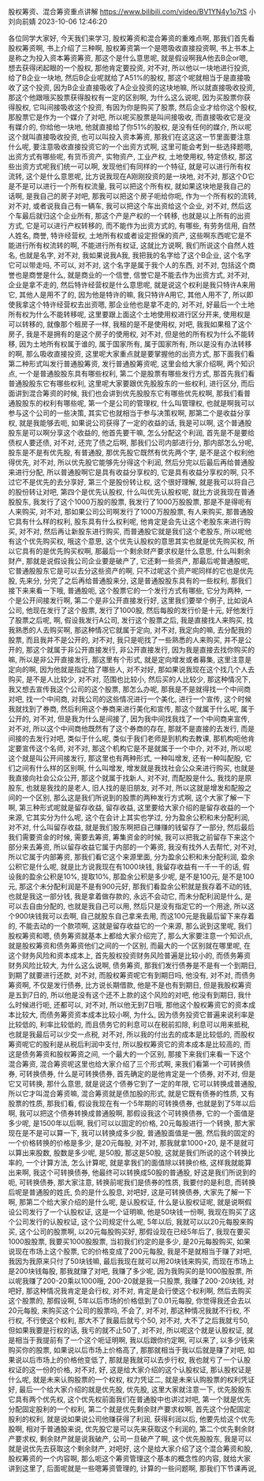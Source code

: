 股权筹资、混合筹资重点讲解
https://www.bilibili.com/video/BV1YN4y1o7tS
小刘向前婧 2023-10-06 12:46:20

各位同学大家好, 今天我们来学习, 股权筹资和混合筹资的重难点啊, 那我们首先看股权筹资啊, 书上介绍了三种啊, 股权筹资第一个是嗯吸收直接投资啊, 书上书本上是称之为投入资本筹资筹资, 那这个是什么意思呢, 就是假设啊我A他去B企or嗯, 想去获得闭起眼的一个股权, 那他肯定要投资, 对不对, 所以他以一块地进行投资, 给了B企业一块地, 然后B企业呢就给了A51%的股权, 那这个呢就相当于是直接吸收了这个投资, 因为B企业直接吸收了A企业投资的这块地嘛, 所以就直接吸收投资, 那这个他跟哦买股票获得股权有一定的区别啊, 为什么这么说呢, 因为买股票你获得股权, 它叫间接吸收这个投资, 有因为你是购买了股票, 然后企业才给你这个股权, 那股票它是作为一个媒介了对吧, 所以呢买股票是叫间接吸收, 而直接吸收它是没有媒介的, 你给他一块地, 他就直接给了你51%的股权, 是没有任何的媒介, 所以呢这个就叫直接吸收投资, 也可以叫投入资本筹资, 那我们在这这这一节里面要注意什么呢, 要注意吸收直接投资它的一个出资方式啊, 这里可能会考到一些选择题嗯, 出资方式有哪些呢, 有货币资产, 实物资产, 工业产权, 土地使用权, 特定债权, 那这些出资方式呢我们统一可以啊, 发现他们有同样的一个特征, 就是可以进行所有权流转, 这个是什么意思呢, 比方说我现在A刚刚投资的是一块地, 对不对, 那这个D它是不是可以进行一个所有权流量, 我可以把这个所有权, 就如果这块地是我自己的话啊, 是我自己的房子对吧, 那我可以把这个房子呃给你呃, 作为一个所有权的流转, 对不对, 或者说我自己有一辆车, 我可以把这个车出资给这个企业, 对不对, 然后这个车最后就归这个企业所有, 那这个产是产权的一个转移, 也就是以上所有的出资方式, 它是可以进行产权转移的, 而不能作为出资方式的, 有哪些, 有劳务信用, 自然人姓名, 商誉, 特许经营权, 土地所有权或者设定担保的资产, 这些啊东西呢它是不能进行所有权流转的啊, 不能进行所有权证, 这就比方说啊, 我们所说这个自然人姓名, 也就是名字, 对不对, 我如果说我A我, 我把我的名字给了这个B企业, 这个名字它可以带走吗, 不可以, 对不对, 这个名字是属于我个人的东西, 对不对, 包括这个商誉也是商誉是什么, 就是商业的一个信誉, 信誉它是不能去作为出资方式, 对不对, 企业是拿不走的, 然后特许经营权是什么意思呢, 就是说这个权利是我只特许A来用它, 其他人是用不了的, 因为他是特许的嘛, 我只特许A用它, 其他人用不了, 所以即使我拿这个特许经营权去出资嗯, 那企业他也是拿不走的, 对不对, 好最后一个土地所有权为什么不能转移呢, 这里要跟上面这个土地使用权进行区分开来, 使用权是可以转移的, 就像那个租房子一样, 我租的是不是使用权, 对吧, 我我如果租了这个房子, 我是不是拥有的是这个房子的使用权, 对不对, 但是他的所有权为什么不能转移, 因为土地所有权属于谁的, 属于国家所有, 属于国家所有, 所以是没有办法转移的啊, 那么吸收直接投资, 这里呢大家重点就是要掌握他的出资方式, 那下面我们看第二种形式叫发行普通股筹资, 发行普通股筹资呢, 这里会给大家介绍啊, 两个知识点, 一个是普通股股东具有哪些权利, 第二个是股票有哪些发行方式, 那首先我们看普通股股东它有哪些权利, 这里呢大家要跟优先股股东的一些权利, 进行区分, 而后面讲到混合筹资的时候, 我们也会讲到优先股股东它有哪些优先权啊, 那我们看普通股股东的权利有哪些呢, 第一个是公司的管理权, 什么叫管理权, 也就是啊我可以参与这个公司的一些决策, 其实它也就相当于参与决策权啊, 那第二个是收益分享权, 就是我能够去呃, 如果说公司获得了一定的收益的话, 我是可以啊, 这个普通股股东是可以啊分享这个收益的, 他首先要干嘛, 怎么分配这个利润, 首先是不是要给债权人要还债, 对不对, 还完了债之后啊, 那我们公司内部进行分, 那内部怎么分呢, 股东是不是有优先股, 有普通股, 那优先股它既然有优先两个字, 是不是这个权利他得优先, 对不对, 所以优先股它能够先分得这个利润, 然后分完以后最后再给普通股来进行分配, 所以普通股啊它是具有收益分享权的, 它是具有收益分享权的啊, 只不过它不是优先的去分享好, 第三个是股份转让权, 这个很好理解, 就是我可以将自己的股份转让对吧, 第四个是优先认股权, 什么叫优先认股权呢, 就比方说我现在普通股股东, 我发行了这个1000万股的股票, 我发行了1000万股股票, 那是不是得呃有人来购买, 对不对, 那如果公司公司啊发行了1000万股股票, 有人来购买, 那普通股它具有什么样的权利, 股东具有什么权利呢, 他肯定是会先让这个老股东来进行购买, 对不对, 然后再让新股东进行购买, 而普通股它就是我们这个老股东, 所以呢他有这个优先购买权, 哦这个意思, 这个优先认股权的意思其实也就是优先购买权, 所以它具有的是优先购买权啊, 那最后一个剩余财产要求权是什么意思, 什么叫剩余财产, 那就是说假设我公司企业要是破产了, 它还剩一些资产, 那最后呢普通股呢, 它普通股股东它是可以去分这些资产的啊, 只不过呢这个资产呢同样的它也是优先股, 先来分, 分完了之后再给普通股来分, 这是普通股股东具有的一些权利, 那我们接下来来看一下哦, 普通股呃, 这个股票它的一个发行方式有哪些, 它分为两种, 一个是公开间接发行啊, 第二个是非公开直接发行好, 这里我们要举个例子, 比如说A公司, 他现在发行了这个股票, 发行了1000股, 然后每股的发行价是十元, 好他发行了股票之后呢, 啊, 假设我发行A公司, 发行这个股票之后, 我是直接找人来购买, 找我熟悉的人去购买啊, 那这种情况它就属于定向, 对不对, 我定向的嘛, 去分配我的股票, 而且我并不是公开的, 对不对, 我只是呃找了一些熟悉的人来购买, 并不是公开的, 那这个就属于非公开直接发行, 非公开直接发行, 因为我是直接去找你购买的嘛, 所以是非公开直接发行, 那这里有个形式, 就是定向增发或者募集, 这里注意是定向的啊, 因为他就是指定给了哪些人, 对不对好, 那如果说我现在这个找几个人去购买, 是不是人比较少, 对不对, 范围也比较小, 然后买的人比较少, 那这种情况下, 我又想去宣传我这个公司的这个股票, 那怎么办呢, 那我是不是就得找一个中间商对吧, 找一个中间商, 对我公司的这些情况进行一个美化, 进行一个宣传, 这个时候我就找到了券商, 然后利用这个券商来进行美化和宣传, 那这个就属于什么呢, 属于公开的, 对不对, 但是我为什么是间接了, 因为我中间找我找了一个中间商来宣传, 对不对, 所以这个中间商他既然有了这个券商的存在, 那就不是直接的去发行, 而是间接的去发行对吧, 类似于什么呢, 类似于我们老师是到机构去教课, 那机构呃他肯定要宣传这个名师, 对不对, 那这个机构它是不是就属于一个中介, 对不对, 所以呢这个就是叫公开间接发行, 那这里也有两种形式, 一种叫增发, 还有一种叫配股, 它们之间有什么样的区别啊, 什么叫增发, 增发就是我找社会公众来进行购买, 也就是我直接向社会公众公开, 那这个就属于找新人, 对不对, 而配股是什么, 我找的是原股东, 也就是我找的是老人, 旧人找的是旧朋友, 对不对, 所以这就是增发和配股之间的一个区别, 那么这是我们所说到的股票的两种发行方式啊, 这个大家了解一下啊, 第三种形式呢就是留存收益, 留存收益, 这里要给大家介绍的是留存收益的一个来源, 它其实分为什么呢, 这个在会计上其实也学过, 分为盈余公积和未分配利润, 对不对, 什么叫留存收益, 就是我们股东啊把自己赚赚的钱留存了一部分, 然后最后我们需要资金的时候, 需要去筹资, 筹集资金的时候, 我可以把我之前留存下来这个部分来去筹资, 所以留存收益它属于内部的一个筹资, 我没有找外人去帮忙, 对不对, 所以它属于内部筹资, 那我们看它这个来源里面, 分为盈余公积和未分配利润, 盈余公积它是什么呢, 就是比方说我现在有1000块钱, 我留存收益有一千一千的话, 假设我的盈余公积是10%, 提取10%, 那盈余公积是多少呢, 是不是100元, 是不是100元, 那这个未分配利润是不是有900元好, 那我们看盈余公积就是我存着不动的钱, 也就是我这一部分钱, 我是拿着做存款的, 永远不会动它, 而未分配利润是什么, 是可以去自由分配的, 也就是我自己可以用, 然后只是没有指定它的一个用途, 所以这个900块钱我可以去啊, 自己就股东自己拿来去用, 而这100元是我最后留下来存着的, 不能去动的一个款项啊, 这就是留存收益它的一个来源, 那么说到这里呢, 我们股权筹资和嗯, 债务筹资就基本上都给大家介绍完了, 那么大家要注意一个知识点, 就是股权筹资和债务筹资他们之间的一个区别, 而最大的一个区别就在哪里呢, 在这个财务风险和资本成本上, 首先股权投资财务风险普遍是比较小的, 而债务筹资财务风险比较大, 为什么这么说啊, 债务筹资, 那我们发行债券是不是有一个到期日, 到期了就要进行还款, 对不对, 而股权筹资呢它有到期日吗, 他没有, 对不对, 而债务筹资啊, 不仅是发行债券, 比方说长期借款, 他是不是也有到期日, 但是我股权筹资是五到7日的, 所以他是没有这个还不上款的这个风险的对吧, 他没有到期日, 我什么时候进行呃, 还都可以, 对不对, 所以他无到7日哦, 那他这个股权筹资它的资本成本比较大, 而债务筹资资本成本比较小啊, 为什么, 因为债务投资它普遍来说利率是比较低的, 利率比较低的, 而且债务它的利息可以在税前扣除, 利息可以用来抵税, 也就是我最后可以少交一点税, 对不对, 所以我的付出去的成本是比较低的, 而股权筹资呢它的股利是从税后利润中支付, 所以股权筹资它的资本成本是比较高的, 而这是债务筹资和股权筹资之间, 一个最大的一个区别, 那接下来我们来看一下这个混合筹资, 混合筹资呢这里也给大家介绍了三个形式啊, 来我们看第一个可转换债券, 可转换债券, 什么是可转换债券, 首先确定的是他肯定是一个债券, 对不对, 但是它又可转换, 那什么意思, 就是说这个债券它到了一定的年限, 它可以转换成普通股, 所以它才叫混合筹资嘛, 混合筹资就是债加股的形式, 就是它既有债券的性质, 又有股票的性质, 那我们看, 假设我现在有一个5年期的可转换债券, 也就是到了5年以后啊, 我可以把这个债券转换成普通股啊, 那假设我这个可转换债券, 它的一个面值是多少呢, 是1500年以后啊, 我们可以以固定的价格, 20元每股进行一个转换, 那大家现在是不是可以算一下, 我可以转换成多少股, 普通股面值是一圈, 然后我的固定的一个价格转换的价格是多少, 是20元每股, 对不对, 那我就拿1000÷20, 是不是就可以算出来股数, 股数是多少呢, 是50股, 那这是50股, 这就是我们所说的这个转换比率的, 一个计算方法, 怎么计算呢, 就是拿我们的面值除以转换价格, 这样我就能算出来啊, 我这个可转换债券, 他最终可以转换成50股的普通股, 好这是我们所说到的呃, 可转换债券, 那大家注意, 转换前呢我们是债券的性质, 我要付的是利息, 而转换后呢是普通股的姓氏, 负的是什么股息, 对吧好, 这是可转换债券, 大家先了解一下啊, 那第二个给大家介绍的是什么呢, 是认股权证, 什么是认股权证呢, 就是说啊假设公司发行了一个认股权证, 这是一个证明嘛, 他是50块钱一份啊, 我现在购买了这个公司发行的认股权证, 这个公司规定什么呢, 5年以后, 我就可以以20元每股来购买, 这个公司的股票啊, 以20元每股购买好, 那假设现在已经5年后了, 我现在要买1000股股票, 我要买1000股股票, 当初我们约定的是多少, 是20元每股购买, 如果说现在市场上这个股票, 它的价格变成了200元每股, 我是不是就相当于赚了对吧, 我因为我原来只付了50块钱嘛, 最后我现在就可以用20块钱来购买, 而现在市场上是200块钱每股, 那我就赚了对吧, 我赚了多少呢, 因为我购买的是1000股股票, 所以呢我赚了200-20乘以1000哦, 200-20就是我一只股票, 我赚了200-20块钱, 对吧好, 那这种情况我肯定是会行权, 对不对, 肯定是会行使这个权利啊, 然后去购买这个股票的, 那假设啊, 5年以后市场的价格低到了0.01元每股, 你觉得我还会去以20元每股, 来购买这个公司的股票吗, 不会了, 对不对, 那这种情况我就不行权, 不行权, 不行使这个权利, 那大不了我最后就亏个50, 对不对, 大不了之后我就亏50, 但如果我要是行权的话, 我亏的就不止50了, 对不对, 所以呢这个就是认股权证, 就是相当于我提前有了一个这个呃证明啊, 我以后跟你约定啊, 可以来了, 以多少钱来购买你的股票, 如果说以后市场上价格高了, 那那就相当于我以后就是赚了对吧, 如果说以后市场上的价格他变低了, 那就是我就可以去步行权, 我也就亏了一个认股权证的这一份的价格, 对不对, 好, 这是给大家介绍的这个认股权证, 那认股权证是什么呢, 就是未来认购股票的一个权权, 权力凭证二, 就是未来认购股票的权利凭证好, 最后一个给大家介绍的就是优先股, 优先股, 这里大家就注意一下, 优先股股东它具有两个优先权, 这个优先权前面我们在普通股中也讲过对吧, 第一个就是优先分配固定股利的一个权利, 第二个就是优先剩余财产要求权啊, 首先这个分配固定股利的权利, 就是说如果说公司他赚获得了利润, 获得利润以后, 他要先给这个优先股啊, 相对于普通股来说, 优先股它是可以先来获取这个利润的, 第二个优先剩余财产要求权, 剩余财产就是说我破产, 公司一旦破产了啊, 这个优先股股东, 我是可以就是说优先去获取这个剩余财产, 对吧好, 这个是给大家介绍了这个混合筹资和股, 股权筹资的一个内容啊, 那么呃这个筹资管理这个基本的概念性的内容, 就给大家讲到这里了, 后面呢就是一些嗯筹资管理的, 计算的一些问题啊, 那我们下节课再说,